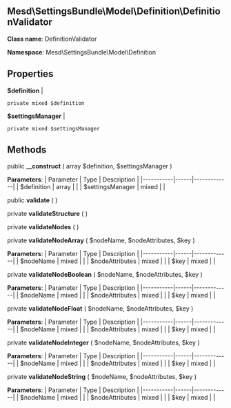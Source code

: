 Mesd\SettingsBundle\Model\Definition\DefinitionValidator
---------------

    

    


**Class name**: DefinitionValidator

**Namespace**: Mesd\SettingsBundle\Model\Definition









Properties
----------


**$definition**  |  



    private mixed $definition






**$settingsManager**  |  



    private mixed $settingsManager






Methods
-------


public **__construct** ( array $definition, $settingsManager )











**Parameters**:
| Parameter | Type | Description |
|-----------|------|-------------|
| $definition | array |  |
| $settingsManager | mixed |  |


public **validate** (  )












private **validateStructure** (  )












private **validateNodes** (  )












private **validateNodeArray** ( $nodeName, $nodeAttributes, $key )











**Parameters**:
| Parameter | Type | Description |
|-----------|------|-------------|
| $nodeName | mixed |  |
| $nodeAttributes | mixed |  |
| $key | mixed |  |


private **validateNodeBoolean** ( $nodeName, $nodeAttributes, $key )











**Parameters**:
| Parameter | Type | Description |
|-----------|------|-------------|
| $nodeName | mixed |  |
| $nodeAttributes | mixed |  |
| $key | mixed |  |


private **validateNodeFloat** ( $nodeName, $nodeAttributes, $key )











**Parameters**:
| Parameter | Type | Description |
|-----------|------|-------------|
| $nodeName | mixed |  |
| $nodeAttributes | mixed |  |
| $key | mixed |  |


private **validateNodeInteger** ( $nodeName, $nodeAttributes, $key )











**Parameters**:
| Parameter | Type | Description |
|-----------|------|-------------|
| $nodeName | mixed |  |
| $nodeAttributes | mixed |  |
| $key | mixed |  |


private **validateNodeString** ( $nodeName, $nodeAttributes, $key )











**Parameters**:
| Parameter | Type | Description |
|-----------|------|-------------|
| $nodeName | mixed |  |
| $nodeAttributes | mixed |  |
| $key | mixed |  |

